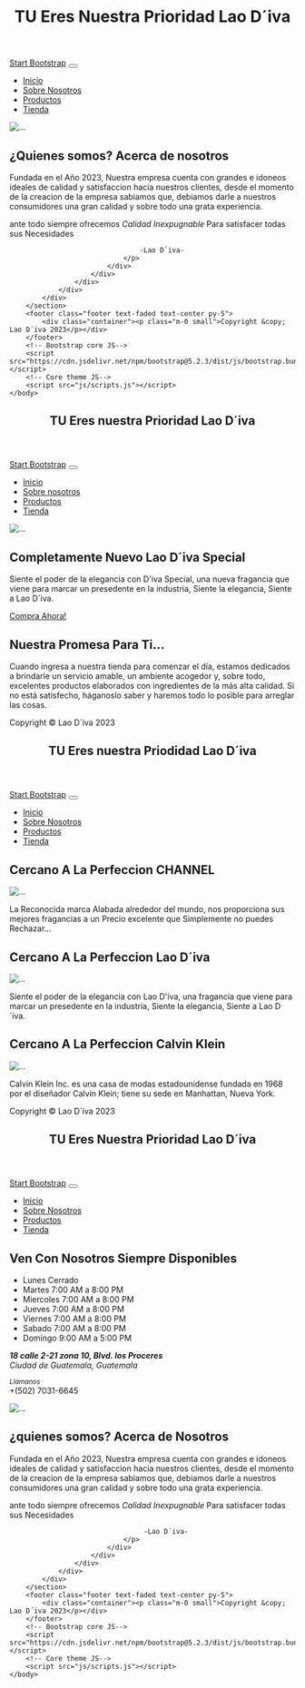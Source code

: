 <!DOCTYPE html>
<html lang="en">
    <head>
        <meta charset="utf-8" />
        <meta name="viewport" content="width=device-width, initial-scale=1, shrink-to-fit=no" />
        <meta name="description" content="" />
        <meta name="author" content="" />
        <title>Sobre Nosotros - Proyecto</title>
        <link rel="icon" type="image/x-icon" href="assets/favicon.ico" />
        <!-- Google fonts-->
        <link href="https://fonts.googleapis.com/css?family=Raleway:100,100i,200,200i,300,300i,400,400i,500,500i,600,600i,700,700i,800,800i,900,900i" rel="stylesheet" />
        <link href="https://fonts.googleapis.com/css?family=Lora:400,400i,700,700i" rel="stylesheet" />
        <!-- Core theme CSS (includes Bootstrap)-->
        <link href="css/styles.css" rel="stylesheet" />
    </head>
    <body>
        <header>
            <h1 class="site-heading text-center text-faded d-none d-lg-block">
                <span class="site-heading-upper text-primary mb-3">TU Eres Nuestra Prioridad</span>
                <span class="site-heading-lower">Lao D´iva</span>
            </h1>
        </header>
        <!-- Navigation-->
        <nav class="navbar navbar-expand-lg navbar-dark py-lg-4" id="mainNav">
            <div class="container">
                <a class="navbar-brand text-uppercase fw-bold d-lg-none" href="index.html">Start Bootstrap</a>
                <button class="navbar-toggler" type="button" data-bs-toggle="collapse" data-bs-target="#navbarSupportedContent" aria-controls="navbarSupportedContent" aria-expanded="false" aria-label="Toggle navigation"><span class="navbar-toggler-icon"></span></button>
                <div class="collapse navbar-collapse" id="navbarSupportedContent">
                    <ul class="navbar-nav mx-auto">
                        <li class="nav-item px-lg-4"><a class="nav-link text-uppercase" href="index.html">Inicio</a></li>
                        <li class="nav-item px-lg-4"><a class="nav-link text-uppercase" href="about.html">Sobre Nosotros</a></li>
                        <li class="nav-item px-lg-4"><a class="nav-link text-uppercase" href="products.html">Productos</a></li>
                        <li class="nav-item px-lg-4"><a class="nav-link text-uppercase" href="store.html">Tienda</a></li>
                    </ul>
                </div>
            </div>
        </nav>
        <section class="page-section about-heading">
            <div class="container">
                <img class="img-fluid rounded about-heading-img mb-3 mb-lg-0" src="assets/img/perfume1.jpg" alt="..." />
                <div class="about-heading-content">
                    <div class="row">
                        <div class="col-xl-9 col-lg-10 mx-auto">
                            <div class="bg-faded rounded p-5">
                                <h2 class="section-heading mb-4">
                                    <span class="section-heading-upper">¿Quienes somos?</span>
                                    <span class="section-heading-lower">Acerca de nosotros</span>
                                </h2>
                                <p>Fundada en el Año 2023, Nuestra empresa cuenta con grandes e idoneos ideales de calidad y satisfaccion hacia nuestros clientes, desde el momento de la creacion de la empresa sabiamos que, debiamos darle a nuestros consumidores una gran calidad y sobre todo una grata experiencia.</p>
                                <p class="mb-0">
                                    ante todo siempre ofrecemos
                                    <em>Calidad Inexpugnable</em>
                                    Para satisfacer todas sus Necesidades

                                    -Lao D´iva-
                                </p>
                            </div>
                        </div>
                    </div>
                </div>
            </div>
        </section>
        <footer class="footer text-faded text-center py-5">
            <div class="container"><p class="m-0 small">Copyright &copy; Lao D´iva 2023</p></div>
        </footer>
        <!-- Bootstrap core JS-->
        <script src="https://cdn.jsdelivr.net/npm/bootstrap@5.2.3/dist/js/bootstrap.bundle.min.js"></script>
        <!-- Core theme JS-->
        <script src="js/scripts.js"></script>
    </body>
</html>
<!DOCTYPE html>
<html lang="en">
    <head>
        <meta charset="utf-8" />
        <meta name="viewport" content="width=device-width, initial-scale=1, shrink-to-fit=no" />
        <meta name="description" content="" />
        <meta name="author" content="" />
        <title>Proyecto - Página</title>
        <link rel="icon" type="image/x-icon" href="assets/favicon.ico" />
        <!-- Google fonts-->
        <link href="https://fonts.googleapis.com/css?family=Raleway:100,100i,200,200i,300,300i,400,400i,500,500i,600,600i,700,700i,800,800i,900,900i" rel="stylesheet" />
        <link href="https://fonts.googleapis.com/css?family=Lora:400,400i,700,700i" rel="stylesheet" />
        <!-- Core theme CSS (includes Bootstrap)-->
        <link href="css/styles.css" rel="stylesheet" />
    </head>
    <body>
        <header>
            <h1 class="site-heading text-center text-faded d-none d-lg-block">
                <span class="site-heading-upper text-primary mb-3">TU Eres nuestra Prioridad</span>
                <span class="site-heading-lower">Lao D´iva</span>
            </h1>
        </header>
        <!-- Navigation-->
        <nav class="navbar navbar-expand-lg navbar-dark py-lg-4" id="mainNav">
            <div class="container">
                <a class="navbar-brand text-uppercase fw-bold d-lg-none" href="index.html">Start Bootstrap</a>
                <button class="navbar-toggler" type="button" data-bs-toggle="collapse" data-bs-target="#navbarSupportedContent" aria-controls="navbarSupportedContent" aria-expanded="false" aria-label="Toggle navigation"><span class="navbar-toggler-icon"></span></button>
                <div class="collapse navbar-collapse" id="navbarSupportedContent">
                    <ul class="navbar-nav mx-auto">
                        <li class="nav-item px-lg-4"><a class="nav-link text-uppercase" href="index.html">Inicio</a></li>
                        <li class="nav-item px-lg-4"><a class="nav-link text-uppercase" href="about.html">Sobre nosotros</a></li>
                        <li class="nav-item px-lg-4"><a class="nav-link text-uppercase" href="products.html">Productos</a></li>
                        <li class="nav-item px-lg-4"><a class="nav-link text-uppercase" href="store.html">Tienda</a></li>
                    </ul>
                </div>
            </div>
        </nav>
        <section class="page-section clearfix">
            <div class="container">
                <div class="intro">
                    <img class="perfume1-img img-fluid mb-3 mb-lg-0 rounded" src="assets/img/perfume1.jpg" alt="..." />
                    <div class="perfume1-text left-0 text-center bg-faded p-5 rounded">
                        <h2 class="section-heading mb-4">
                            <span class="section-heading-upper">Completamente Nuevo</span>
                            <span class="section-heading-lower">Lao D´iva Special</span>
                        </h2>
                        <p class="mb-3">Siente el poder de la elegancia con D'iva Special, una nueva fragancia que viene para marcar un presedente en la industria, Siente la elegancia, Siente a Lao D´iva.</p>
                        <div class="intro-button mx-auto"><a class="btn btn-primary btn-xl" href="#!">Compra Ahora!</a></div>
                    </div>
                </div>
            </div>
        </section>
        <section class="page-section cta">
            <div class="container">
                <div class="row">
                    <div class="col-xl-9 mx-auto">
                        <div class="cta-inner bg-faded text-center rounded">
                            <h2 class="section-heading mb-4">
                                <span class="section-heading-upper">Nuestra Promesa</span>
                                <span class="section-heading-lower">Para Ti...</span>
                            </h2>
                            <p class="mb-0">Cuando ingresa a nuestra tienda para comenzar el día, estamos dedicados a brindarle un servicio amable, un ambiente acogedor y, sobre todo, excelentes productos elaborados con ingredientes de la más alta calidad. Si no está satisfecho, háganoslo saber y haremos todo lo posible para arreglar las cosas.</p>
                        </div>
                    </div>
                </div>
            </div>
        </section>
        <footer class="footer text-faded text-center py-5">
            <div class="container"><p class="m-0 small">Copyright &copy; Lao D´iva 2023</p></div>
        </footer>
        <!-- Bootstrap core JS-->
        <script src="https://cdn.jsdelivr.net/npm/bootstrap@5.2.3/dist/js/bootstrap.bundle.min.js"></script>
        <!-- Core theme JS-->
        <script src="js/scripts.js"></script>
    </body>
</html>
<!DOCTYPE html>
<html lang="en">
    <head>
        <meta charset="utf-8" />
        <meta name="viewport" content="width=device-width, initial-scale=1, shrink-to-fit=no" />
        <meta name="description" content="" />
        <meta name="author" content="" />
        <title>Productos - Proyecto</title>
        <link rel="icon" type="image/x-icon" href="assets/favicon.ico" />
        <!-- Google fonts-->
        <link href="https://fonts.googleapis.com/css?family=Raleway:100,100i,200,200i,300,300i,400,400i,500,500i,600,600i,700,700i,800,800i,900,900i" rel="stylesheet" />
        <link href="https://fonts.googleapis.com/css?family=Lora:400,400i,700,700i" rel="stylesheet" />
        <!-- Core theme CSS (includes Bootstrap)-->
        <link href="css/styles.css" rel="stylesheet" />
    </head>
    <body>
        <header>
            <h1 class="site-heading text-center text-faded d-none d-lg-block">
                <span class="site-heading-upper text-primary mb-3">TU Eres nuestra Priodidad</span>
                <span class="site-heading-lower">Lao D´iva</span>
            </h1>
        </header>
        <!-- Navigation-->
        <nav class="navbar navbar-expand-lg navbar-dark py-lg-4" id="mainNav">
            <div class="container">
                <a class="navbar-brand text-uppercase fw-bold d-lg-none" href="index.html">Start Bootstrap</a>
                <button class="navbar-toggler" type="button" data-bs-toggle="collapse" data-bs-target="#navbarSupportedContent" aria-controls="navbarSupportedContent" aria-expanded="false" aria-label="Toggle navigation"><span class="navbar-toggler-icon"></span></button>
                <div class="collapse navbar-collapse" id="navbarSupportedContent">
                    <ul class="navbar-nav mx-auto">
                        <li class="nav-item px-lg-4"><a class="nav-link text-uppercase" href="index.html">Inicio</a></li>
                        <li class="nav-item px-lg-4"><a class="nav-link text-uppercase" href="about.html">Sobre Nosotros</a></li>
                        <li class="nav-item px-lg-4"><a class="nav-link text-uppercase" href="products.html">Productos</a></li>
                        <li class="nav-item px-lg-4"><a class="nav-link text-uppercase" href="store.html">Tienda</a></li>
                    </ul>
                </div>
            </div>
        </nav>
        <section class="page-section">
            <div class="container">
                <div class="product-item">
                    <div class="product-item-title d-flex">
                        <div class="bg-faded p-5 d-flex ms-auto rounded">
                            <h2 class="section-heading mb-0">
                                <span class="section-heading-upper">Cercano A La Perfeccion</span>
                                <span class="section-heading-lower">CHANNEL</span>
                            </h2>
                        </div>
                    </div>
                    <img class="product-item-img mx-auto d-flex rounded img-fluid mb-3 mb-lg-0" src="assets/img/Perfume.jpg" alt="..." />
                    <div class="product-item-description d-flex me-auto">
                        <div class="bg-faded p-5 rounded"><p class="mb-0">La Reconocida marca Alabada alrededor del mundo, nos proporciona sus mejores fragancias a un Precio excelente que Simplemente no puedes Rechazar...</p></div>
                    </div>
                </div>
            </div>
        </section>
        <section class="page-section">
            <div class="container">
                <div class="product-item">
                    <div class="product-item-title d-flex">
                        <div class="bg-faded p-5 d-flex me-auto rounded">
                            <h2 class="section-heading mb-0">
                                <span class="section-heading-upper">Cercano A La Perfeccion</span>
                                <span class="section-heading-lower">Lao D´iva</span>
                            </h2>
                        </div>
                    </div>
                    <img class="perfume1-img mx-auto d-flex rounded img-fluid mb-3 mb-lg-0" src="assets/img/perfume1.jpg" alt="..." />
                    <div class="perfume1-description d-flex ms-auto">
                        <div class="bg-faded p-5 rounded"><p class="mb-0">Siente el poder de la elegancia con Lao D'iva, una fragancia que viene para marcar un presedente en la industria, Siente la elegancia, Siente a Lao D´iva.</p></div>
                    </div>
                </div>
            </div>
        </section>
        <section class="page-section">
            <div class="container">
                <div class="product-item">
                    <div class="product-item-title d-flex">
                        <div class="bg-faded p-5 d-flex ms-auto rounded">
                            <h2 class="section-heading mb-0">
                                <span class="section-heading-upper">Cercano A La Perfeccion</span>
                                <span class="section-heading-lower">Calvin Klein</span>
                            </h2>
                        </div>
                    </div>
                    <img class="product-item-img mx-auto d-flex rounded img-fluid mb-3 mb-lg-0" src="assets/img/perfume2.jpg" alt="..." />
                    <div class="product-item-description d-flex me-auto">
                        <div class="bg-faded p-5 rounded"><p class="mb-0">Calvin Klein Inc. es una casa de modas estadounidense fundada en 1968 por el diseñador Calvin Klein; tiene su sede en Manhattan, Nueva York.</p></div>
                    </div>
                </div>
            </div>
        </section>
        <footer class="footer text-faded text-center py-5">
            <div class="container"><p class="m-0 small">Copyright &copy; Lao D´iva 2023</p></div>
        </footer>
        <!-- Bootstrap core JS-->
        <script src="https://cdn.jsdelivr.net/npm/bootstrap@5.2.3/dist/js/bootstrap.bundle.min.js"></script>
        <!-- Core theme JS-->
        <script src="js/scripts.js"></script>
    </body>
</html>
<!DOCTYPE html>
<html lang="en">
    <head>
        <meta charset="utf-8" />
        <meta name="viewport" content="width=device-width, initial-scale=1, shrink-to-fit=no" />
        <meta name="description" content="" />
        <meta name="author" content="" />
        <title>Business Casual - Start Bootstrap Theme</title>
        <link rel="icon" type="image/x-icon" href="assets/favicon.ico" />
        <!-- Google fonts-->
        <link href="https://fonts.googleapis.com/css?family=Raleway:100,100i,200,200i,300,300i,400,400i,500,500i,600,600i,700,700i,800,800i,900,900i" rel="stylesheet" />
        <link href="https://fonts.googleapis.com/css?family=Lora:400,400i,700,700i" rel="stylesheet" />
        <!-- Core theme CSS (includes Bootstrap)-->
        <link href="css/styles.css" rel="stylesheet" />
    </head>
    <body>
        <header>
            <h1 class="site-heading text-center text-faded d-none d-lg-block">
                <span class="site-heading-upper text-primary mb-3">TU Eres Nuestra Prioridad</span>
                <span class="site-heading-lower">Lao D´iva</span>
            </h1>
        </header>
        <!-- Navigation-->
        <nav class="navbar navbar-expand-lg navbar-dark py-lg-4" id="mainNav">
            <div class="container">
                <a class="navbar-brand text-uppercase fw-bold d-lg-none" href="index.html">Start Bootstrap</a>
                <button class="navbar-toggler" type="button" data-bs-toggle="collapse" data-bs-target="#navbarSupportedContent" aria-controls="navbarSupportedContent" aria-expanded="false" aria-label="Toggle navigation"><span class="navbar-toggler-icon"></span></button>
                <div class="collapse navbar-collapse" id="navbarSupportedContent">
                    <ul class="navbar-nav mx-auto">
                        <li class="nav-item px-lg-4"><a class="nav-link text-uppercase" href="index.html">Inicio</a></li>
                        <li class="nav-item px-lg-4"><a class="nav-link text-uppercase" href="about.html">Sobre Nosotros</a></li>
                        <li class="nav-item px-lg-4"><a class="nav-link text-uppercase" href="products.html">Productos</a></li>
                        <li class="nav-item px-lg-4"><a class="nav-link text-uppercase" href="store.html">Tienda</a></li>
                    </ul>
                </div>
            </div>
        </nav>
        <section class="page-section cta">
            <div class="container">
                <div class="row">
                    <div class="col-xl-9 mx-auto">
                        <div class="cta-inner bg-faded text-center rounded">
                            <h2 class="section-heading mb-5">
                                <span class="section-heading-upper">Ven Con Nosotros</span>
                                <span class="section-heading-lower">Siempre Disponibles</span>
                            </h2>
                            <ul class="list-unstyled list-hours mb-5 text-left mx-auto">
                                <li class="list-unstyled-item list-hours-item d-flex">
                                    Lunes
                                    <span class="ms-auto">Cerrado</span>
                                </li>
                                <li class="list-unstyled-item list-hours-item d-flex">
                                    Martes
                                    <span class="ms-auto">7:00 AM a 8:00 PM</span>
                                </li>
                                <li class="list-unstyled-item list-hours-item d-flex">
                                    Miercoles
                                    <span class="ms-auto">7:00 AM a 8:00 PM</span>
                                </li>
                                <li class="list-unstyled-item list-hours-item d-flex">
                                    Jueves
                                    <span class="ms-auto">7:00 AM a 8:00 PM</span>
                                </li>
                                <li class="list-unstyled-item list-hours-item d-flex">
                                    Viernes
                                    <span class="ms-auto">7:00 AM a 8:00 PM</span>
                                </li>
                                <li class="list-unstyled-item list-hours-item d-flex">
                                    Sabado
                                    <span class="ms-auto">7:00 AM a 8:00 PM</span>
                                </li>
                                <li class="list-unstyled-item list-hours-item d-flex">
                                    Domingo
                                    <span class="ms-auto">9:00 AM a 5:00 PM</span>
                                </li>
                            </ul>
                            <p class="address mb-5">
                                <em>
                                    <strong>18 calle 2-21 zona 10, Blvd. los Proceres</strong>
                                    <br />
                                    Ciudad de Guatemala, Guatemala
                                </em>
                            </p>
                            <p class="mb-0">
                                <small><em>Llámanos</em></small>
                                <br />
                                +(502) 7031-6645
                            </p>
                        </div>
                    </div>
                </div>
            </div>
        </section>
        <section class="page-section about-heading">
            <div class="container">
                <img class="img-fluid rounded about-heading-img mb-3 mb-lg-0" src="assets/img/perfume1.jpg" alt="..." />
                <div class="about-heading-content">
                    <div class="row">
                        <div class="col-xl-9 col-lg-10 mx-auto">
                            <div class="bg-faded rounded p-5">
                                <h2 class="section-heading mb-4">
                                    <span class="section-heading-upper">¿quienes somos?</span>
                                    <span class="section-heading-lower">Acerca de Nosotros</span>
                                </h2>
                                <p>Fundada en el Año 2023, Nuestra empresa cuenta con grandes e idoneos ideales de calidad y satisfaccion hacia nuestros clientes, desde el momento de la creacion de la empresa sabiamos que, debiamos darle a nuestros consumidores una gran calidad y sobre todo una grata experiencia.</p>
                                <p class="mb-0">
                                    ante todo siempre ofrecemos
                                    <em>Calidad Inexpugnable</em>
                                     Para satisfacer todas sus Necesidades

                                     -Lao D´iva-
                                </p>
                            </div>
                        </div>
                    </div>
                </div>
            </div>
        </section>
        <footer class="footer text-faded text-center py-5">
            <div class="container"><p class="m-0 small">Copyright &copy; Lao D´iva 2023</p></div>
        </footer>
        <!-- Bootstrap core JS-->
        <script src="https://cdn.jsdelivr.net/npm/bootstrap@5.2.3/dist/js/bootstrap.bundle.min.js"></script>
        <!-- Core theme JS-->
        <script src="js/scripts.js"></script>
    </body>
</html>
